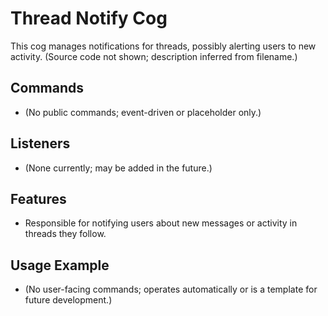# Thread Notify Cog

This cog manages notifications for threads, possibly alerting users to new activity. (Source code not shown; description inferred from filename.)

## Commands

- (No public commands; event-driven or placeholder only.)

## Listeners

- (None currently; may be added in the future.)

## Features

- Responsible for notifying users about new messages or activity in threads they follow.

## Usage Example

- (No user-facing commands; operates automatically or is a template for future development.)
